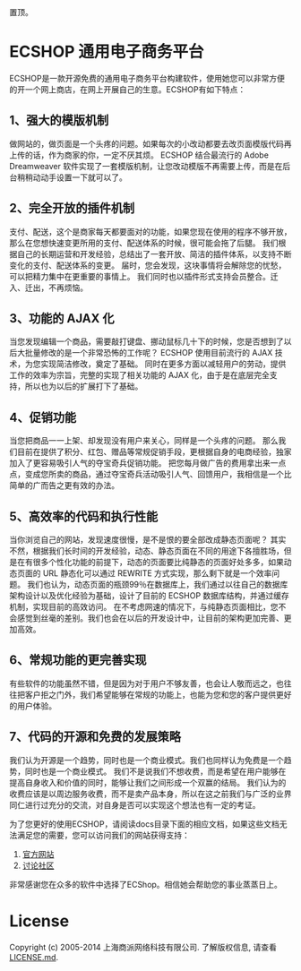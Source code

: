 置顶。
# ECSHOP 通用电子商务平台

ECSHOP是一款开源免费的通用电子商务平台构建软件，使用她您可以非常方便的开一个网上商店，在网上开展自己的生意。ECSHOP有如下特点：

## 1、强大的模版机制

做网站的，做页面是一个头疼的问题。如果每次的小改动都要去改页面模版代码再上传的话，作为商家的你，一定不厌其烦。
ECSHOP 结合最流行的 Adobe Dreamweaver 软件实现了一套模版机制，让您改动模版不再需要上传，而是在后台稍稍动动手设置一下就可以了。

## 2、完全开放的插件机制
  
支付、配送，这个是商家每天都要面对的功能，如果您现在使用的程序不够开放，那么在您想快速变更所用的支付、配送体系的时候，很可能会拖了后腿。
我们根据自己的长期运营和开发经验，总结出了一套开放、简洁的插件体系，以支持不断变化的支付、配送体系的变更。
届时，您会发现，这块事情将会解除您的忧愁，可以把精力集中在更重要的事情上。
我们同时也以插件形式支持会员整合。迁入、迁出，不再烦恼。

## 3、功能的 AJAX 化

当您发现编辑一个商品，需要敲打键盘、挪动鼠标几十下的时候，您是否想到了以后大批量修改的是一个非常恐怖的工作呢？
ECSHOP 使用目前流行的 AJAX 技术，为您实现简洁修改，奠定了基础。
同时在更多方面以减轻用户的劳动，提供工作的效率为宗旨，完整的实现了相关功能的 AJAX 化，由于是在底层完全支持，所以也为以后的扩展打下了基础。

## 4、促销功能

当您把商品一一上架、却发现没有用户来关心，同样是一个头疼的问题。
那么我们目前在提供了积分、红包、赠品等常规促销手段，更根据自身的电商经验，独家加入了更容易吸引人气的夺宝奇兵促销功能。
把您每月做广告的费用拿出来一点点，变成您所卖的商品，通过夺宝奇兵活动吸引人气、回馈用户，我相信是一个比简单的广而告之更有效的办法。

## 5、高效率的代码和执行性能

当你浏览自己的网站，发现速度很慢，是不是恨的要全部改成静态页面呢？
其实不然，根据我们长时间的开发经验，动态、静态页面在不同的用途下各擅胜场，但是在有很多个性化功能的前提下，动态的页面要比纯静态的页面好处多多，如果动态页面的 URL 静态化可以通过 REWRITE 方式实现，那么剩下就是一个效率问题。
我们也认为，动态页面的瓶颈99％在数据库上，我们通过以往自己的数据库架构设计以及优化经验为基础，设计了目前的 ECSHOP 数据库结构，并通过缓存机制，实现目前的高效访问。
在不考虑网速的情况下，与纯静态页面相比，您不会感觉到丝毫的差别。我们也会在以后的开发设计中，让目前的架构更加完善、更加高效。

## 6、常规功能的更完善实现

有些软件的功能虽然不错，但是因为对于用户不够友善，也会让人敬而远之，也往往把客户拒之门外，我们希望能够在常规的功能上，也能为您和您的客户提供更好的用户体验。

## 7、代码的开源和免费的发展策略

我们认为开源是一个趋势，同时也是一个商业模式。我们也同样认为免费是一个趋势，同时也是一个商业模式。
我们不是说我们不想收费，而是希望在用户能够在提高自身收入和价值的同时，能够让我们之间形成一个双赢的结局。
我们认为的收费应该是以周边服务收费，而不是卖产品本身，所以在这之前我们与广泛的业界同仁进行过充分的交流，对自身是否可以实现这个想法也有一定的考证。

为了您更好的使用ECSHOP，请阅读docs目录下面的相应文档，如果这些文档无法满足您的需要，您可以访问我们的网站获得支持：

1. [官方网站][1]
1. [讨论社区][2]
    
非常感谢您在众多的软件中选择了ECShop。相信她会帮助您的事业蒸蒸日上。

# License

Copyright (c) 2005-2014 上海商派网络科技有限公司. 了解版权信息, 请查看[LICENSE.md][3].

[1]: http://www.ecshop.com "官方网站"
[2]: http://bbs.ecshop.com "讨论社区"
[3]: LICENSE.md "license"
